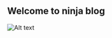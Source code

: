 ## Welcome to ninja blog
![Alt text][id]

[id]: https://octodex.github.com/images/dojocat.jpg  "The Dojocat1"